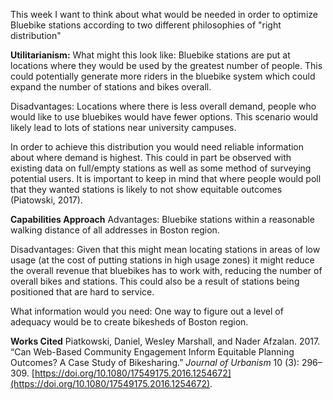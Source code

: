 This week I want to think about what would be needed in order to optimize Bluebike stations according to two different philosophies of "right distribution" 

**Utilitarianism:** 
What might this look like: Bluebike stations are put at locations where they would be used by the greatest number of people. This could potentially generate more riders in the bluebike system which could expand the number of stations and bikes overall. 

Disadvantages: Locations where there is less overall demand, people who would like to use bluebikes would have fewer options. This scenario would likely lead to lots of stations near university campuses. 

In order to achieve this distribution you would need reliable information about where demand is highest. This could in part be observed with existing data on full/empty stations as well as some method of surveying potential users. It is important to keep in mind that where people would poll that they wanted stations is likely to not show equitable outcomes (Piatowski, 2017). 

**Capabilities Approach**
Advantages: Bluebike stations within a reasonable walking distance of all addresses in Boston region. 

Disadvantages: Given that this might mean locating stations in areas of low usage (at the cost of putting stations in high usage zones) it might reduce the overall revenue that bluebikes has to work with, reducing the number of overall bikes and stations. This could also be a result of stations being positioned that are hard to service. 

What information would you need: One way to figure out a level of adequacy would be to create bikesheds of Boston region. 

**Works Cited**
Piatkowski, Daniel, Wesley Marshall, and Nader Afzalan. 2017. “Can Web-Based Community Engagement Inform Equitable Planning Outcomes? A Case Study of Bikesharing.” _Journal of Urbanism_ 10 (3): 296–309. [https://doi.org/10.1080/17549175.2016.1254672](https://doi.org/10.1080/17549175.2016.1254672).
